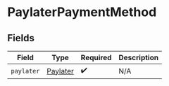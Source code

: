 # PaylaterPaymentMethod


## Fields

| Field                                       | Type                                        | Required                                    | Description                                 |
| ------------------------------------------- | ------------------------------------------- | ------------------------------------------- | ------------------------------------------- |
| `paylater`                                  | [Paylater](../../models/shared/paylater.md) | :heavy_check_mark:                          | N/A                                         |